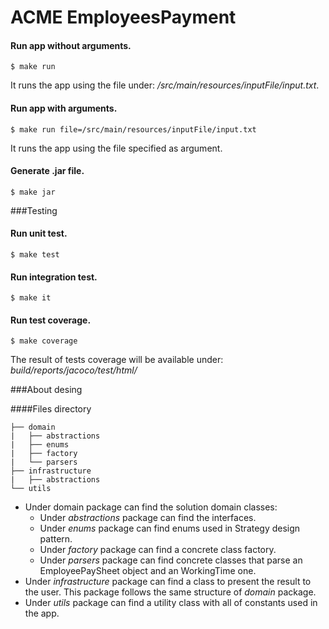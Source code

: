 # ACME EmployeesPayment
#### Run app without arguments.
```
$ make run
```
It runs the app using the file under: */src/main/resources/inputFile/input.txt*.

#### Run app with arguments.
```
$ make run file=/src/main/resources/inputFile/input.txt
```
It runs the app using the file specified as argument.
#### Generate .jar file.
```
$ make jar
```
###Testing

#### Run unit test.
```
$ make test
```
#### Run integration test.
```
$ make it
```
#### Run test coverage.
```
$ make coverage
```
The result of tests coverage will be available under: *build/reports/jacoco/test/html/*

###About desing

####Files directory
```
├── domain
|   ├── abstractions
|   ├── enums
|   ├── factory
|   └── parsers
├── infrastructure
|   ├── abstractions
└── utils   
```
* Under domain package can find the solution domain classes: 
    * Under *abstractions* package can find the interfaces.
    * Under *enums* package can find enums used in Strategy design pattern.
    * Under *factory* package can find a concrete class factory.
    * Under *parsers* package can find concrete classes that parse an EmployeePaySheet object and an WorkingTime one.
* Under *infrastructure* package can find a class to present the result to the user. This package follows the same structure of *domain* package.
* Under *utils* package can find a utility class with all of constants used in the app.